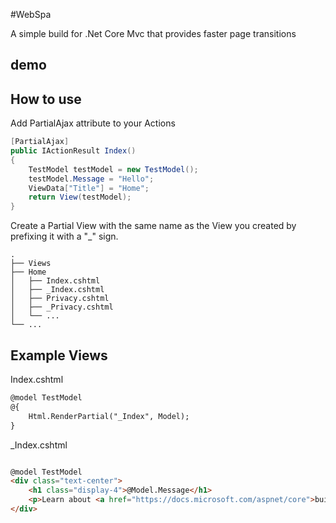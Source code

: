 #WebSpa

A simple build for .Net Core Mvc that provides faster page transitions

## demo




## How to use

Add PartialAjax attribute to your Actions

```cs
[PartialAjax]
public IActionResult Index()
{
    TestModel testModel = new TestModel();
    testModel.Message = "Hello";
    ViewData["Title"] = "Home";
    return View(testModel);
}
```

Create a Partial View with the same name as the View you created by prefixing it with a "_" sign.

```
.
├── Views
├── Home                    
│   ├── Index.cshtml              
│   ├── _Index.cshtml              
│   ├── Privacy.cshtml             
│   ├── _Privacy.cshtml      
│   └── ...
└── ...
```

## Example Views

Index.cshtml
```html
@model TestModel
@{
    Html.RenderPartial("_Index", Model);
}

```

_Index.cshtml
```html

@model TestModel
<div class="text-center">
    <h1 class="display-4">@Model.Message</h1>
    <p>Learn about <a href="https://docs.microsoft.com/aspnet/core">building Web apps with ASP.NET Core</a>.</p>
</div>
```